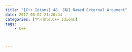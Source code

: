 ```yaml
---
title: "[C++ Idioms] 48. [缺] Named External Argument"
date: 2017-08-02 21:20:44
categories: [学习笔记,C++ Idioms]
tags:
    - C++



---
```

